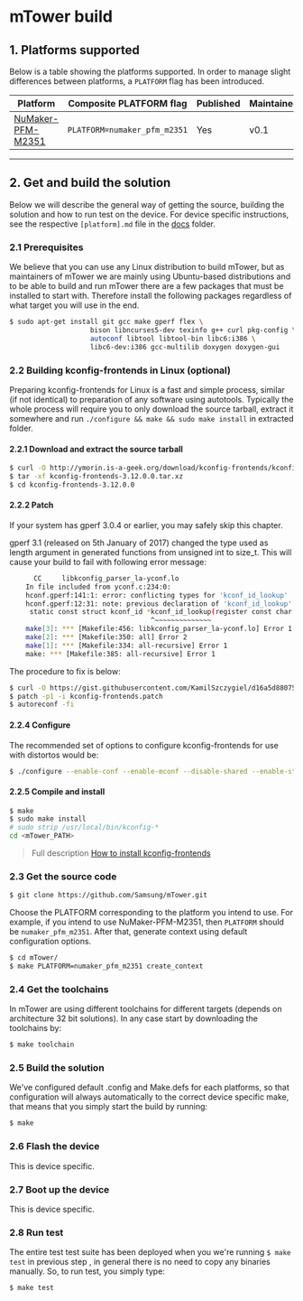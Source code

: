 # mTower build

## 1. Platforms supported
Below is a table showing the platforms supported. In order to manage slight 
differences between platforms, a `PLATFORM` flag has been introduced.

| Platform            | Composite PLATFORM flag    | Published | Maintained | Quick start guide doc |
|---------------------|----------------------------|-----------|------------|-----------------------| 
| [NuMaker-PFM-M2351] |`PLATFORM=numaker_pfm_m2351` | Yes       | v0.1       | [numaker_pfm_m2351.md] |


---

## 2. Get and build the solution
Below we will describe the general way of getting the source, building the
solution and how to run test on the device. For device specific instructions,
see the respective `[platform].md` file in the [docs] folder.

### 2.1 Prerequisites
We believe that you can use any Linux distribution to build mTower, but as
maintainers of mTower we are mainly using Ubuntu-based distributions and to be
able to build and run mTower there are a few packages that must be installed
to start with. Therefore install the following packages regardless of what
target you will use in the end.

```sh
$ sudo apt-get install git gcc make gperf flex \
					bison libncurses5-dev texinfo g++ curl pkg-config \ 
					autoconf libtool libtool-bin libc6:i386 \
					libc6-dev:i386 gcc-multilib doxygen doxygen-gui
```

### 2.2 Building kconfig-frontends in Linux (optional)

Preparing kconfig-frontends for Linux is a fast and simple process, similar
(if not identical) to preparation of any software using autotools. Typically
the whole process will require you to only download the source tarball, extract
it somewhere and run `./configure && make && sudo make install` in extracted
folder.

#### 2.2.1 Download and extract the source tarball

```sh
$ curl -O http://ymorin.is-a-geek.org/download/kconfig-frontends/kconfig-frontends-3.12.0.0.tar.xz
$ tar -xf kconfig-frontends-3.12.0.0.tar.xz
$ cd kconfig-frontends-3.12.0.0
```
#### 2.2.2 Patch

If your system has gperf 3.0.4 or earlier, you may safely skip this chapter.

gperf 3.1 (released on 5th January of 2017) changed the type used as length
argument in generated functions from unsigned int to size_t. This will cause
your build to fail with following error message:

```sh
      CC     libkconfig_parser_la-yconf.lo
    In file included from yconf.c:234:0:
    hconf.gperf:141:1: error: conflicting types for 'kconf_id_lookup'
    hconf.gperf:12:31: note: previous declaration of 'kconf_id_lookup' was here
     static const struct kconf_id *kconf_id_lookup(register const char *str, register unsigned int len);
                                   ^~~~~~~~~~~~~~~
    make[3]: *** [Makefile:456: libkconfig_parser_la-yconf.lo] Error 1
    make[2]: *** [Makefile:350: all] Error 2
    make[1]: *** [Makefile:334: all-recursive] Error 1
    make: *** [Makefile:385: all-recursive] Error 1
```
The procedure to fix is below:

```sh
$ curl -O https://gist.githubusercontent.com/KamilSzczygiel/d16a5d88075939578f7bd8fadd0907aa/raw/1928495cfb6a6141365d545a23d66203222d28c0/kconfig-frontends.patch
$ patch -p1 -i kconfig-frontends.patch
$ autoreconf -fi
```
#### 2.2.4 Configure

The recommended set of options to configure kconfig-frontends for use with
distortos would be:

```sh
$ ./configure --enable-conf --enable-mconf --disable-shared --enable-static
```
#### 2.2.5 Compile and install

```sh
$ make
$ sudo make install
# sudo strip /usr/local/bin/kconfig-*
cd <mTower_PATH>
```

> Full description [How to install kconfig-frontends](http://distortos.org/documentation/building-kconfig-frontends-linux/)

### 2.3 Get the source code

```sh
$ git clone https://github.com/Samsung/mTower.git
```
Choose the PLATFORM corresponding to the platform you intend to use. For
example, if you intend to use NuMaker-PFM-M2351, then `PLATFORM` should be
`numaker_pfm_m2351`. After that, generate context using default configuration
options.

```sh
$ cd mTower/
$ make PLATFORM=numaker_pfm_m2351 create_context
```
### 2.4 Get the toolchains
In mTower are using different toolchains for different targets (depends on
architecture 32 bit solutions). In any case start by downloading the
toolchains by:

```sh
$ make toolchain
```
### 2.5 Build the solution
We've configured default .config and Make.defs for each platforms, so that 
configuration will always automatically to the correct device specific make, 
that means that you simply start the build by running:

```sh
$ make
```

### 2.6 Flash the device
This is device specific.

### 2.7 Boot up the device
This is device specific.

### 2.8 Run test
The entire test test suite has been deployed when you we're running `$ make
test` in previous step , in general there is no need to copy any binaries
manually. So, to run
test, you simply type:

```sh
$ make test
```

[docs]: ./
[NuMaker-PFM-M2351]: http://www.nuvoton.com/resource-files/UM_NuMaker-PFM-M2351_EN_Rev1.00.pdf
